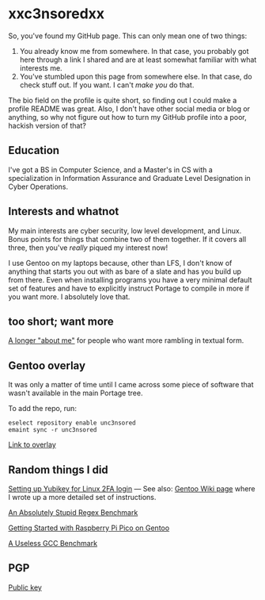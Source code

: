 # xxc3nsoredxx

So, you've found my GitHub page.
This can only mean one of two things:

 1. You already know me from somewhere. In that case, you probably got here through a link I shared and are at least somewhat familiar with what interests me.
 2. You've stumbled upon this page from somewhere else. In that case, do check stuff out. If you want. I can't _make you_ do that.

The bio field on the profile is quite short, so finding out I could make a profile README was great.
Also, I don't have other social media or blog or anything, so why not figure out how to turn my GitHub profile into a poor, hackish version of that?

## Education
I've got a BS in Computer Science, and a Master's in CS with a specialization in Information Assurance and Graduate Level Designation in Cyber Operations.

## Interests and whatnot
My main interests are cyber security, low level development, and Linux.
Bonus points for things that combine two of them together.
If it covers all three, then you've _really_ piqued my interest now!

I use Gentoo on my laptops because, other than LFS, I don't know of anything that starts you out with as bare of a slate and has you build up from there.
Even when installing programs you have a very minimal default set of features and have to explicitly instruct Portage to compile in more if you want more.
I absolutely love that.

## too short; want more
[A longer "about me"][about] for people who want more rambling in textual form.

## Gentoo overlay
It was only a matter of time until I came across some piece of software that wasn't available in the main Portage tree.

To add the repo, run:
```
eselect repository enable unc3nsored
emaint sync -r unc3nsored
```

[Link to overlay][unc3nsored]

## Random things I did
[Setting up Yubikey for Linux 2FA login][yubikey]
&mdash; See also: [Gentoo Wiki page][yubikey gentoo wiki] where I wrote up a more detailed set of instructions.

[An Absolutely Stupid Regex Benchmark][stupid benchmark]

[Getting Started with Raspberry Pi Pico on Gentoo][pico]

[A Useless GCC Benchmark][gcc benchmark]

## PGP
[Public key][pgp]


<!-- link refs -->
[about]: ABOUT.md
[unc3nsored]: https://github.com/xxc3nsoredxx/unc3nsored
[yubikey]: yubikey_linux_2fa/
[yubikey gentoo wiki]: https://wiki.gentoo.org/wiki/YubiKey
[stupid benchmark]: stupid_benchmark/
[pico]: pico/
[gcc benchmark]: gcc_benchmark/

<!-- public key links will stay at the end, raw download last -->
[pgp]: https://raw.githubusercontent.com/xxc3nsoredxx/xxc3nsoredxx/master/pubkey.asc
